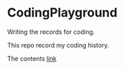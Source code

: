 # CodingPlayground
Writing the records for coding.

This repo record my coding history.

The contents [link](https://www.pixnet.net/pcard/hiddenOB/article/55ac5da0-08c8-11ec-b5e9-175c50ec2a2d?utm_source=PIXNET&utm_medium=pcard_article&utm_content=188005f4e38a868e18) 
    
